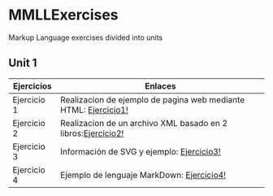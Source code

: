 # MMLLExercises

Markup Language exercises divided into units

## Unit 1

Ejercicios  | Enlaces
----------- | -----------
Ejercicio 1 | Realizacion de ejemplo de pagina web mediante HTML: [Ejercicio1!](/Tema1/Ejercicio1.html )
Ejercicio 2 | Realizacion de un archivo XML basado en 2 libros:[Ejercicio2!](/Tema1/Ejercicio2.xml )
Ejercicio 3 | Información de SVG y ejemplo: [Ejercicio3!](/Tema1/Ejercicio3.md )
Ejercicio 4 | Ejemplo de lenguaje MarkDown: [Ejercicio4!](/Tema1/Ejercicio4.md )
